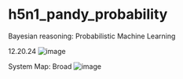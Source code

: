 # h5n1_pandy_probability
Bayesian reasoning: Probabilistic Machine Learning

12.20.24 
![image](https://github.com/user-attachments/assets/b93cb086-3883-4cab-8114-78a46922e3d9)

System Map: Broad 
![image](https://github.com/user-attachments/assets/3511a2fd-928f-424f-b10b-127d124e7a24)



